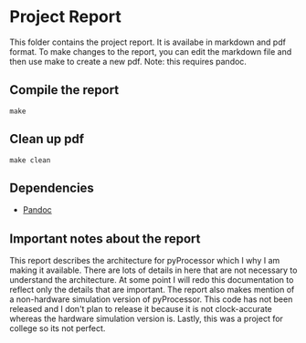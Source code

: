 # Project Report

This folder contains the project report.
It is availabe in markdown and pdf format.
To make changes to the report, you can edit
the markdown file and then use make to
create a new pdf. Note: this requires pandoc.

## Compile the report

    make

## Clean up pdf

    make clean

## Dependencies

* [Pandoc](http://pandoc.org/)

## Important notes about the report

This report describes the architecture for pyProcessor which I why I am making it available.
There are lots of details in here that are not necessary to understand the architecture.
At some point I will redo this documentation to reflect only the details that are important.
The report also makes mention of a non-hardware simulation version of pyProcessor.
This code has not been released and I don't plan to release it because it is not clock-accurate whereas the hardware simulation version is.
Lastly, this was a project for college so its not perfect.